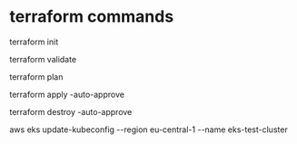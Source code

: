 # terraform commands

terraform init 

terraform validate

terraform plan

terraform apply -auto-approve

terraform destroy -auto-approve

aws eks update-kubeconfig --region eu-central-1 --name eks-test-cluster